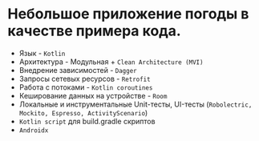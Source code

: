 # Небольшое приложение погоды в качестве примера кода.

- Язык - ```Kotlin```
- Архитектура - Модульная + ```Clean Architecture (MVI)```
- Внедрение зависимостей - ```Dagger```
- Запросы сетевых ресурсов - ```Retrofit```
- Работа с потоками - ```Kotlin coroutines```
- Кеширование данных на устройстве - ```Room```
- Локальные и инструментальные Unit-тесты, UI-тесты (```Robolectric, Mockito, Espresso, ActivityScenario```)
- ```Kotlin script``` для build.gradle скриптов
- ```Androidx```